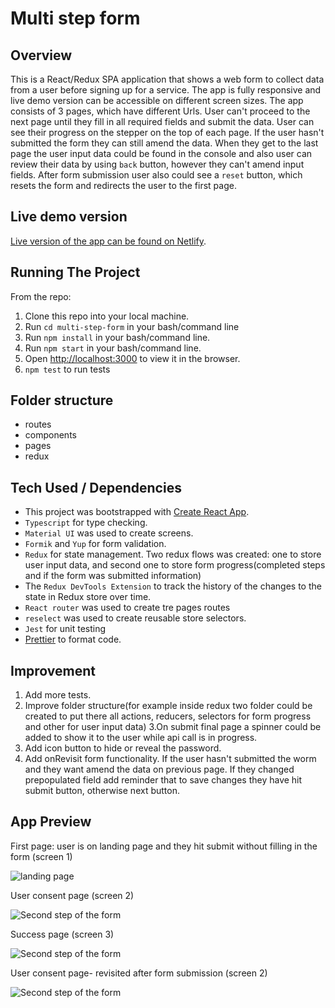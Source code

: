 # Multi step form

## Overview

This is a React/Redux SPA application that shows a web form to collect data from a user
before signing up for a service. The app is fully responsive and live demo version can be accessible on different screen sizes.
The app consists of 3 pages, which have different Urls. User can't proceed to the next page until they fill in all required fields and submit the data. User can see their progress on the stepper on the top of each page. If the user hasn't submitted the form they can still amend the data. When they get to the last page the user input data could be found in the console and also user can review their data by using `back` button, however they can't amend input fields. After form submission user also could see a `reset` button, which resets the form and redirects the user to the first page.

## Live demo version

[Live version of the app can be found on Netlify](https://blissful-austin-54208c.netlify.app/).

## Running The Project

From the repo:

1. Clone this repo into your local machine.
2. Run `cd multi-step-form` in your bash/command line
3. Run `npm install` in your bash/command line.
4. Run `npm start` in your bash/command line.
5. Open [http://localhost:3000](http://localhost:3000) to view it in the browser.
6. `npm test` to run tests

## Folder structure

- routes
- components
- pages
- redux

## Tech Used / Dependencies

- This project was bootstrapped with [Create React App](https://github.com/facebook/create-react-app).
- `Typescript` for type checking.
- `Material UI` was used to create screens.
- `Formik` and `Yup` for form validation.
- `Redux` for state management. Two redux flows was created: one to store user input data, and second one to store form progress(completed steps and if the form was submitted information)
- The `Redux DevTools Extension` to track the history of the changes to the state in Redux store over time.
- `React router` was used to create tre pages routes
- `reselect` was used to create reusable store selectors.
- `Jest` for unit testing
- [Prettier](https://www.npmjs.com/package/prettier) to format code.

## Improvement

1. Add more tests.
2. Improve folder structure(for example inside redux two folder could be created to put there all actions, reducers, selectors for form progress and other for user input data)
   3.On submit final page a spinner could be added to show it to the user while api call is in progress.
3. Add icon button to hide or reveal the password.
4. Add onRevisit form functionality. If the user hasn't submitted the worm and they want amend the data on previous page. If they changed prepopulated field add reminder that to save changes they have hit submit button, otherwise next button.

## App Preview

First page: user is on landing page and they hit submit without filling in the form (screen 1) <br />

![landing page](preview-imgs/landing.jpg)<br />

User consent page (screen 2)<br />

![Second step of the form](preview-imgs/consent.jpg)<br />

Success page (screen 3)<br />

![Second step of the form](preview-imgs/success.jpg)<br />

User consent page- revisited after form submission (screen 2)<br />

![Second step of the form](preview-imgs/consent-revisited.jpg)<br />
